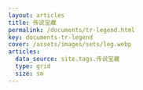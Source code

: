 ```yaml
---
layout: articles
title: 传说宝藏
permalink: /documents/tr-legend.html
key: documents-tr-legend
cover: /assets/images/sets/leg.webp
articles:
  data_source: site.tags.传说宝藏
  type: grid
  size: sm
---
```


